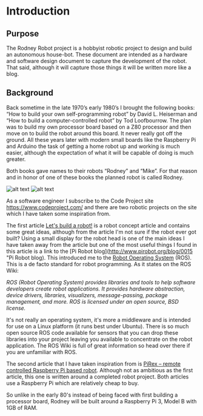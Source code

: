 # Introduction
## Purpose
The Rodney Robot project is a hobbyist robotic project to design and build an autonomous house-bot. These document are intended as a hardware and software design document to capture the development of the robot. That said, although it will capture those things it will be written more like a blog.
## Background
Back sometime in the late 1970’s early 1980’s I brought the following books: “How to build your own self-programming robot” by David L. Heiserman and “How to build a computer-controlled robot” by Tod Loofbourrow. The plan was to build my own processor board based on a Z80 processor and then move on to build the robot around this board. It never really got off the ground. All these years later with modern small boards like the Raspberry Pi and Arduino the task of getting a home robot up and working is much easier, although the expectation of what it will be capable of doing is much greater.

Both books gave names to their robots “Rodney” and “Mike”. For that reason and in honor of one of these books the planned robot is called Rodney.

![alt text](https://github.com/phopley/rodney/blob/master/docs/images/book1.jpg "How to build your own self-programming robot")
![alt text](https://github.com/phopley/rodney/blob/master/docs/images/book2.jpg "How to build a computer-controlled robot")

As a software engineer I subscribe to the Code Project site https://www.codeproject.com/ and there are two robotic projects on the site which I have taken some inspiration from.

The first article [Let's build a robot!](https://www.codeproject.com/Articles/1115414/Lets-build-a-robot "Let's build a robot!") is a robot concept article and contains some great ideas, although from the article I'm not sure if the robot ever got built? Using a small display for the robot head is one of the main ideas I have taken away from the article but one of the most useful things I found in this article is a link to the [Pi Robot blog](http://www.pirobot.org/blog/0015 "Pi Robot blog). This introduced me to the [Robot Operating System](http://wiki.ros.org/ "ROS") (ROS). This is a de facto standard for robot programming. As it states on the ROS Wiki:

*ROS (Robot Operating System) provides libraries and tools to help software developers create robot applications. It provides hardware abstraction, device drivers, libraries, visualizers, message-passing, package management, and more. ROS is licensed under an open source, BSD license.*

It's not really an operating system, it's more a middleware and is intended for use on a Linux platform (it runs best under Ubuntu). There is so much open source ROS code available for sensors that you can drop these libraries into your project leaving you available to concentrate on the robot application. The ROS Wiki is full of great information so head over there if you are unfamiliar with ROS.

The second article that I have taken inspiration from is [PiRex – remote controlled Raspberry Pi based robot](https://www.codeproject.com/Articles/1237052/PiRex-remote-controlled-Raspberry-Pi-based-robot "PiRex – remote controlled Raspberry Pi based robot"). Although not as ambitious as the first article, this one is written around a completed robot project. Both articles use a Raspberry Pi which are relatively cheap to buy.

So unlike in the early 80's instead of being faced with first building a processor board, Rodney will be built around a Raspberry Pi 3, Model B with 1GB of RAM.
